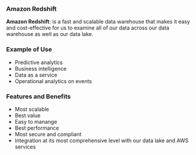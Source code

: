### Amazon Redshift 

**Amazon Redshift**: is a fast and scalable data warehouse that makes it easy and cost-effective for us to examine all of our data across our data warehouse as well as our data lake.

### Example of Use

- Predictive analytics
- Business intelligence
- Data as a service
- Operational analytics on events

### Features and Benefits 

- Most scalable
- Best value
- Easy to manange
- Best performance 
- Most secure and compliant
- Integration at its most comprehensive level with our data lake and AWS services
